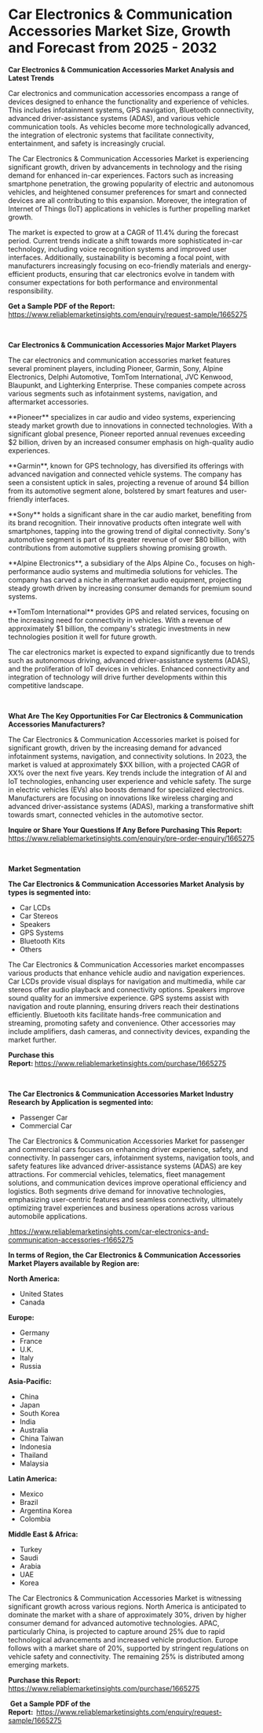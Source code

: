 <p><h1>Car Electronics & Communication Accessories Market Size, Growth and Forecast from 2025 - 2032</h1></p><p><strong>Car Electronics & Communication Accessories Market Analysis and Latest Trends</strong></p>
<p><p>Car electronics and communication accessories encompass a range of devices designed to enhance the functionality and experience of vehicles. This includes infotainment systems, GPS navigation, Bluetooth connectivity, advanced driver-assistance systems (ADAS), and various vehicle communication tools. As vehicles become more technologically advanced, the integration of electronic systems that facilitate connectivity, entertainment, and safety is increasingly crucial.</p><p>The Car Electronics & Communication Accessories Market is experiencing significant growth, driven by advancements in technology and the rising demand for enhanced in-car experiences. Factors such as increasing smartphone penetration, the growing popularity of electric and autonomous vehicles, and heightened consumer preferences for smart and connected devices are all contributing to this expansion. Moreover, the integration of Internet of Things (IoT) applications in vehicles is further propelling market growth.</p><p>The market is expected to grow at a CAGR of 11.4% during the forecast period. Current trends indicate a shift towards more sophisticated in-car technology, including voice recognition systems and improved user interfaces. Additionally, sustainability is becoming a focal point, with manufacturers increasingly focusing on eco-friendly materials and energy-efficient products, ensuring that car electronics evolve in tandem with consumer expectations for both performance and environmental responsibility.</p></p>
<p><strong>Get a Sample PDF of the Report:&nbsp;</strong> <a href="https://www.reliablemarketinsights.com/enquiry/request-sample/1665275?utm_campaign=2738&utm_medium=2&utm_source=Github&utm_content=ia&utm_term=20042025&utm_id=car-electronics-communication-accessories">https://www.reliablemarketinsights.com/enquiry/request-sample/1665275</a></p>
<p>&nbsp;</p>
<p><strong>Car Electronics & Communication Accessories Major Market Players</strong></p>
<p><p>The car electronics and communication accessories market features several prominent players, including Pioneer, Garmin, Sony, Alpine Electronics, Delphi Automotive, TomTom International, JVC Kenwood, Blaupunkt, and Lighterking Enterprise. These companies compete across various segments such as infotainment systems, navigation, and aftermarket accessories.</p><p>**Pioneer** specializes in car audio and video systems, experiencing steady market growth due to innovations in connected technologies. With a significant global presence, Pioneer reported annual revenues exceeding $2 billion, driven by an increased consumer emphasis on high-quality audio experiences.</p><p>**Garmin**, known for GPS technology, has diversified its offerings with advanced navigation and connected vehicle systems. The company has seen a consistent uptick in sales, projecting a revenue of around $4 billion from its automotive segment alone, bolstered by smart features and user-friendly interfaces.</p><p>**Sony** holds a significant share in the car audio market, benefiting from its brand recognition. Their innovative products often integrate well with smartphones, tapping into the growing trend of digital connectivity. Sony's automotive segment is part of its greater revenue of over $80 billion, with contributions from automotive suppliers showing promising growth.</p><p>**Alpine Electronics**, a subsidiary of the Alps Alpine Co., focuses on high-performance audio systems and multimedia solutions for vehicles. The company has carved a niche in aftermarket audio equipment, projecting steady growth driven by increasing consumer demands for premium sound systems.</p><p>**TomTom International** provides GPS and related services, focusing on the increasing need for connectivity in vehicles. With a revenue of approximately $1 billion, the company's strategic investments in new technologies position it well for future growth.</p><p>The car electronics market is expected to expand significantly due to trends such as autonomous driving, advanced driver-assistance systems (ADAS), and the proliferation of IoT devices in vehicles. Enhanced connectivity and integration of technology will drive further developments within this competitive landscape.</p></p>
<p>&nbsp;</p>
<p><strong>What Are The Key Opportunities For Car Electronics & Communication Accessories Manufacturers?</strong></p>
<p><p>The Car Electronics & Communication Accessories market is poised for significant growth, driven by the increasing demand for advanced infotainment systems, navigation, and connectivity solutions. In 2023, the market is valued at approximately $XX billion, with a projected CAGR of XX% over the next five years. Key trends include the integration of AI and IoT technologies, enhancing user experience and vehicle safety. The surge in electric vehicles (EVs) also boosts demand for specialized electronics. Manufacturers are focusing on innovations like wireless charging and advanced driver-assistance systems (ADAS), marking a transformative shift towards smart, connected vehicles in the automotive sector.</p></p>
<p><strong>Inquire or Share Your Questions If Any Before Purchasing This Report:</strong> <a href="https://www.reliablemarketinsights.com/enquiry/pre-order-enquiry/1665275?utm_campaign=2738&utm_medium=2&utm_source=Github&utm_content=ia&utm_term=20042025&utm_id=car-electronics-communication-accessories">https://www.reliablemarketinsights.com/enquiry/pre-order-enquiry/1665275</a></p>
<p>&nbsp;</p>
<p><strong>Market Segmentation</strong></p>
<p><strong>The Car Electronics & Communication Accessories Market Analysis by types is segmented into:</strong></p>
<p><ul><li>Car LCDs</li><li>Car Stereos</li><li>Speakers</li><li>GPS Systems</li><li>Bluetooth Kits</li><li>Others</li></ul></p>
<p><p>The Car Electronics & Communication Accessories market encompasses various products that enhance vehicle audio and navigation experiences. Car LCDs provide visual displays for navigation and multimedia, while car stereos offer audio playback and connectivity options. Speakers improve sound quality for an immersive experience. GPS systems assist with navigation and route planning, ensuring drivers reach their destinations efficiently. Bluetooth kits facilitate hands-free communication and streaming, promoting safety and convenience. Other accessories may include amplifiers, dash cameras, and connectivity devices, expanding the market further.</p></p>
<p><strong>Purchase this Report:&nbsp;</strong><a href="https://www.reliablemarketinsights.com/purchase/1665275?utm_campaign=2738&utm_medium=2&utm_source=Github&utm_content=ia&utm_term=20042025&utm_id=car-electronics-communication-accessories">https://www.reliablemarketinsights.com/purchase/1665275</a></p>
<p>&nbsp;</p>
<p><strong>The Car Electronics & Communication Accessories Market Industry Research by Application is segmented into:</strong></p>
<p><ul><li>Passenger Car</li><li>Commercial Car</li></ul></p>
<p><p>The Car Electronics & Communication Accessories Market for passenger and commercial cars focuses on enhancing driver experience, safety, and connectivity. In passenger cars, infotainment systems, navigation tools, and safety features like advanced driver-assistance systems (ADAS) are key attractions. For commercial vehicles, telematics, fleet management solutions, and communication devices improve operational efficiency and logistics. Both segments drive demand for innovative technologies, emphasizing user-centric features and seamless connectivity, ultimately optimizing travel experiences and business operations across various automobile applications.</p></p>
<p><a href="https://www.reliablemarketinsights.com/car-electronics-and-communication-accessories-r1665275?utm_campaign=2738&utm_medium=2&utm_source=Github&utm_content=ia&utm_term=20042025&utm_id=car-electronics-communication-accessories">&nbsp;https://www.reliablemarketinsights.com/car-electronics-and-communication-accessories-r1665275</a></p>
<p><strong>In terms of Region, the Car Electronics & Communication Accessories Market Players available by Region are:</strong></p>
<p>
    <p> <strong> North America: </strong>
        <ul>
            <li>United States</li>
            <li>Canada</li>
        </ul>
        </p> 
    <p> <strong> Europe: </strong>
        <ul>
            <li>Germany</li>
            <li>France</li>
            <li>U.K.</li>
            <li>Italy</li>
            <li>Russia</li>
        </ul>
        </p> 
    <p> <strong> Asia-Pacific: </strong>
        <ul>
            <li>China</li>
            <li>Japan</li>
            <li>South Korea</li>
            <li>India</li>
            <li>Australia</li>
            <li>China Taiwan</li>
            <li>Indonesia</li>
            <li>Thailand</li>
            <li>Malaysia</li>
        </ul>
        </p> 
    <p> <strong> Latin America: </strong>
        <ul>
            <li>Mexico</li>
            <li>Brazil</li>
            <li>Argentina Korea</li>
            <li>Colombia</li>
        </ul>
        </p> 
    <p> <strong> Middle East & Africa: </strong>
        <ul>
            <li>Turkey</li>
            <li>Saudi</li>
            <li>Arabia</li>
            <li>UAE</li>
            <li>Korea</li>
        </ul>
    </p>
    </p>
<p><p>The Car Electronics & Communication Accessories Market is witnessing significant growth across various regions. North America is anticipated to dominate the market with a share of approximately 30%, driven by higher consumer demand for advanced automotive technologies. APAC, particularly China, is projected to capture around 25% due to rapid technological advancements and increased vehicle production. Europe follows with a market share of 20%, supported by stringent regulations on vehicle safety and connectivity. The remaining 25% is distributed among emerging markets.</p></p>
<p><strong>Purchase this Report: </strong><a href="https://www.reliablemarketinsights.com/purchase/1665275?utm_campaign=2738&utm_medium=2&utm_source=Github&utm_content=ia&utm_term=20042025&utm_id=car-electronics-communication-accessories">https://www.reliablemarketinsights.com/purchase/1665275</a></p>
<p>&nbsp;<strong>Get a Sample PDF of the Report:&nbsp;&nbsp;</strong><a href="https://www.reliablemarketinsights.com/enquiry/request-sample/1665275?utm_campaign=2738&utm_medium=2&utm_source=Github&utm_content=ia&utm_term=20042025&utm_id=car-electronics-communication-accessories">https://www.reliablemarketinsights.com/enquiry/request-sample/1665275</a></p>
<p><strong></strong></p>
<p><p></p><p></p><p></p></p>